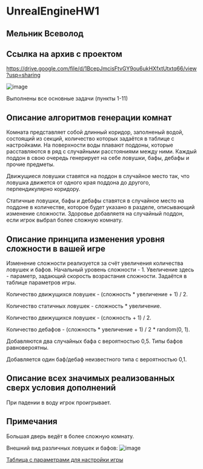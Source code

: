 # UnrealEngineHW1

## Мельник Всеволод

## Ссылка на архив с проектом

https://drive.google.com/file/d/1BcepJmcisFtvGY9ou6ukHXfxtUtxtq66/view?usp=sharing

![image](https://user-images.githubusercontent.com/70810768/200167651-dc88011d-274c-44f4-887e-6ab4eb9f46f7.png)


Выполнены все основные задачи (пункты 1-11)

## Описание алгоритмов генерации комнат

Комната представляет собой длинный коридор, заполненый водой, состоящий из секций, количество которых задаётся в таблице с настройками.
На поверхности воды плавают поддоны, которые расставляются в ряд с случайными расстояниями между ними. Каждый поддон в свою очередь генерирует на себе ловушки, бафы, дебафы и прочие предметы.

Движущиеся ловушки ставятся на поддон в случайное место так, что ловушка движется от одного края поддона до другого, перпендикулярно коридору.

Статичные ловушки, бафы и дебафы ставятся в случайное место на поддоне в количестве, которое будет указано в разделе, описывающий изменение сложности.
Здоровье добавляетя на случайный поддон, если игрок выбрал более сложную комнату.

## Описание принципа изменения уровня сложности в вашей игре

Изменение сложности реализуется за счёт увеличения количества ловушек и бафов. Начальный уровень сложности - 1. Увеличение здесь - параметр, задающий скорость возрастания сложности. Задаётся в таблице параметров игры.

Количество движущихся ловушек - (сложность * увеличение + 1) / 2.

Количество статичных ловушек - сложность * увеличение.

Количество движущихся ловушек - (сложность + 1) / 2.

Количество дебафов - (сложность * увеличение + 1) / 2 * random(0, 1).

Добавляются два случайных бафа с вероятностью 0,5. Типы бафов равновероятны.

Добавляется один баф/дебаф неизвестного типа с вероятностью 0,1.

## Описание всех значимых реализованных сверх условия дополнений

При падении в воду игрок проигрывает.

## Примечания

Большая дверь ведёт в более сложную комнату.

Внешний вид различных ловушек и бафов:
![image](https://user-images.githubusercontent.com/70810768/200167572-cca25014-fe34-49e4-b2e5-2242aa8563d0.png)

[Таблица с параметрами для настройки игры](https://github.com/vkmelnik/UnrealEngineHW1/blob/main/Content/ThirdPerson/Data/GameParameters.uasset)
